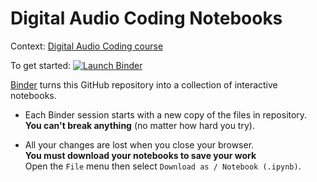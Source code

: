 # Digital Audio Coding Notebooks

Context: [Digital Audio Coding course][audio]

[audio]: https://eul.ink/audio

To get started: [![Launch Binder][binder-badge]][audio-binder]

[binder-badge]: https://img.shields.io/badge/Launch-Binder-blue.svg?style=flat-square
[audio-binder]: https://mybinder.org/v2/gh/boisgera/audio-notebooks/master

[Binder] turns this GitHub repository into a collection of interactive notebooks.

  - Each Binder session starts with a new copy of the files in repository.  
    **You can't break anything** (no matter how hard you try).

  - All your changes are lost when you close your browser.  
    **You must download your notebooks to save your work**  
    Open the `File` menu then select `Download as / Notebook (.ipynb)`.


[Binder]: https://mybinder.org/

